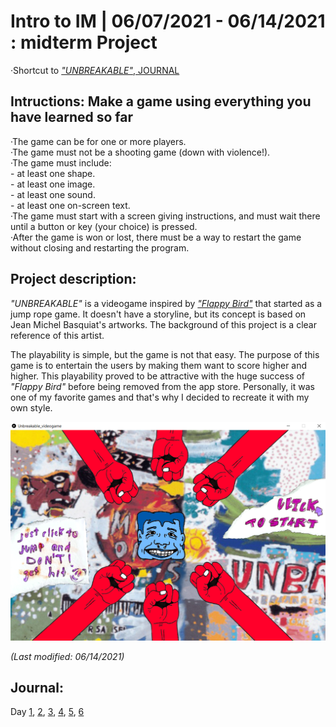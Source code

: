 # Intro to IM | 06/07/2021 - 06/14/2021  : midterm Project
 
·Shortcut to [_"UNBREAKABLE"_, JOURNAL](#Journal)

## Intructions: Make a game using everything you have learned so far

  ·The game can be for one or more players.  
  ·The game must not be a shooting game (down with violence!).  
  ·The game must include:  
     - at least one shape.  
     - at least one image.  
     - at least one sound.  
     - at least one on-screen text.  
  ·The game must start with a screen giving instructions, and must wait there until a button or key (your choice) is pressed.  
  ·After the game is won or lost, there must be a way to restart the game without closing and restarting the program.  

## Project description:

_"UNBREAKABLE"_ is a videogame inspired by [_"Flappy Bird"_](https://www.youtube.com/watch?v=fQoJZuBwrkU) that started as a jump rope game. It doesn't have a storyline, but its concept is based on Jean Michel Basquiat's artworks. The background of this project is a clear reference of this artist.

The playability is simple, but the game is not that easy. The purpose of this game is to entertain the users by making them want to score higher and higher. This playability proved to be attractive with the huge success of _"Flappy Bird"_ before being removed from the app store. Personally, it was one of my favorite games and that's why I decided to recreate it with my own style. 

<img src="stage1.png" width="800" />

_(Last modified: 06/14/2021)_

## Journal:

Day [1](day1/Monday07.md),  [2](day2/Tuesday08.md),  [3](day3/Wednesday09.md),  [4](day5/Friday11.md),  [5](day6/Saturday12.md),  [6](day7/Sunday13.md)


